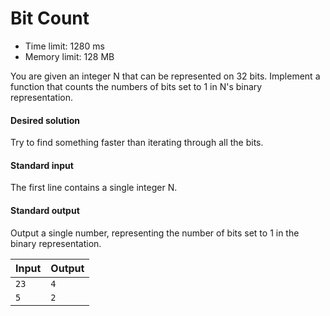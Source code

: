 # Bit Count
* Time limit: 1280 ms
* Memory limit: 128 MB

You are given an integer N that can be represented on 32 bits. Implement a function that counts the numbers of bits set to 1 in N's binary representation.

#### Desired solution
Try to find something faster than iterating through all the bits.

#### Standard input
The first line contains a single integer N.

#### Standard output
Output a single number, representing the number of bits set to 1 in the binary representation.

| Input | Output |
| :- | :- |
| `23` | `4` |
| `5` | `2` |
